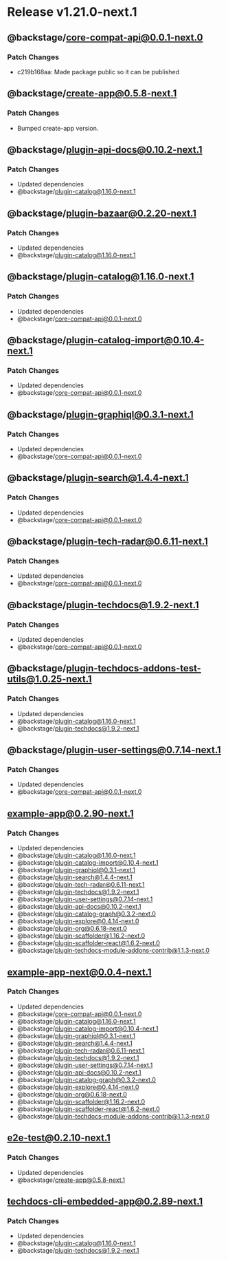 # Release v1.21.0-next.1

## @backstage/core-compat-api@0.0.1-next.0

### Patch Changes

- c219b168aa: Made package public so it can be published

## @backstage/create-app@0.5.8-next.1

### Patch Changes

- Bumped create-app version.

## @backstage/plugin-api-docs@0.10.2-next.1

### Patch Changes

- Updated dependencies
 - @backstage/plugin-catalog@1.16.0-next.1

## @backstage/plugin-bazaar@0.2.20-next.1

### Patch Changes

- Updated dependencies
 - @backstage/plugin-catalog@1.16.0-next.1

## @backstage/plugin-catalog@1.16.0-next.1

### Patch Changes

- Updated dependencies
 - @backstage/core-compat-api@0.0.1-next.0

## @backstage/plugin-catalog-import@0.10.4-next.1

### Patch Changes

- Updated dependencies
 - @backstage/core-compat-api@0.0.1-next.0

## @backstage/plugin-graphiql@0.3.1-next.1

### Patch Changes

- Updated dependencies
 - @backstage/core-compat-api@0.0.1-next.0

## @backstage/plugin-search@1.4.4-next.1

### Patch Changes

- Updated dependencies
 - @backstage/core-compat-api@0.0.1-next.0

## @backstage/plugin-tech-radar@0.6.11-next.1

### Patch Changes

- Updated dependencies
 - @backstage/core-compat-api@0.0.1-next.0

## @backstage/plugin-techdocs@1.9.2-next.1

### Patch Changes

- Updated dependencies
 - @backstage/core-compat-api@0.0.1-next.0

## @backstage/plugin-techdocs-addons-test-utils@1.0.25-next.1

### Patch Changes

- Updated dependencies
 - @backstage/plugin-catalog@1.16.0-next.1
 - @backstage/plugin-techdocs@1.9.2-next.1

## @backstage/plugin-user-settings@0.7.14-next.1

### Patch Changes

- Updated dependencies
 - @backstage/core-compat-api@0.0.1-next.0

## example-app@0.2.90-next.1

### Patch Changes

- Updated dependencies
 - @backstage/plugin-catalog@1.16.0-next.1
 - @backstage/plugin-catalog-import@0.10.4-next.1
 - @backstage/plugin-graphiql@0.3.1-next.1
 - @backstage/plugin-search@1.4.4-next.1
 - @backstage/plugin-tech-radar@0.6.11-next.1
 - @backstage/plugin-techdocs@1.9.2-next.1
 - @backstage/plugin-user-settings@0.7.14-next.1
 - @backstage/plugin-api-docs@0.10.2-next.1
 - @backstage/plugin-catalog-graph@0.3.2-next.0
 - @backstage/plugin-explore@0.4.14-next.0
 - @backstage/plugin-org@0.6.18-next.0
 - @backstage/plugin-scaffolder@1.16.2-next.0
 - @backstage/plugin-scaffolder-react@1.6.2-next.0
 - @backstage/plugin-techdocs-module-addons-contrib@1.1.3-next.0

## example-app-next@0.0.4-next.1

### Patch Changes

- Updated dependencies
 - @backstage/core-compat-api@0.0.1-next.0
 - @backstage/plugin-catalog@1.16.0-next.1
 - @backstage/plugin-catalog-import@0.10.4-next.1
 - @backstage/plugin-graphiql@0.3.1-next.1
 - @backstage/plugin-search@1.4.4-next.1
 - @backstage/plugin-tech-radar@0.6.11-next.1
 - @backstage/plugin-techdocs@1.9.2-next.1
 - @backstage/plugin-user-settings@0.7.14-next.1
 - @backstage/plugin-api-docs@0.10.2-next.1
 - @backstage/plugin-catalog-graph@0.3.2-next.0
 - @backstage/plugin-explore@0.4.14-next.0
 - @backstage/plugin-org@0.6.18-next.0
 - @backstage/plugin-scaffolder@1.16.2-next.0
 - @backstage/plugin-scaffolder-react@1.6.2-next.0
 - @backstage/plugin-techdocs-module-addons-contrib@1.1.3-next.0

## e2e-test@0.2.10-next.1

### Patch Changes

- Updated dependencies
 - @backstage/create-app@0.5.8-next.1

## techdocs-cli-embedded-app@0.2.89-next.1

### Patch Changes

- Updated dependencies
 - @backstage/plugin-catalog@1.16.0-next.1
 - @backstage/plugin-techdocs@1.9.2-next.1
